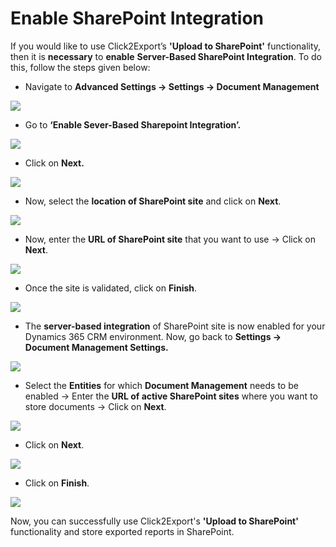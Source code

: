 # Enable SharePoint Integration

If you would like to use Click2Export’s **'Upload to SharePoint'** functionality, then it is **necessary** to **enable** **Server-Based SharePoint Integration**. To do this, follow the steps given below:

* Navigate to **Advanced Settings -> Settings -> Document Management**

![](<../../.gitbook/assets/1 (394).png>)

* Go to **‘Enable Sever-Based Sharepoint Integration’.**

![](<../../.gitbook/assets/1 (304).png>)

* Click on **Next.**

![](<../../.gitbook/assets/1 (14).png>)

* Now, select the **location of SharePoint site** and click on **Next**.

![](<../../.gitbook/assets/1 (314).png>)

* Now, enter the **URL of SharePoint site** that you want to use -> Click on **Next**.

![](<../../.gitbook/assets/1 (160).png>)

* Once the site is validated, click on **Finish**.

![](<../../.gitbook/assets/1 (250).png>)

* The **server-based integration** of SharePoint site is now enabled for your Dynamics 365 CRM environment. Now, go back to **Settings -> Document Management Settings.**

![](<../../.gitbook/assets/1 (2) (3).png>)

* Select the **Entities** for which **Document Management** needs to be enabled -> Enter the **URL of active SharePoint sites** where you want to store documents -> Click on **Next**.

![](<../../.gitbook/assets/1 (35).png>)

* Click on **Next**.

![](<../../.gitbook/assets/1 (191).png>)

* Click on **Finish**.

![](<../../.gitbook/assets/1 (341).png>)

Now, you can successfully use Click2Export's **'Upload to SharePoint'** functionality and store exported reports in SharePoint.
